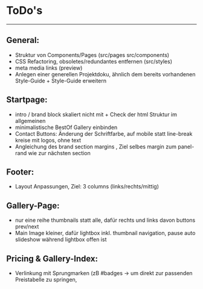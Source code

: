 # ToDo's 
--------------------------------------------------------------------------
## General: 
- Struktur von Components/Pages (src/pages src/components)
- CSS Refactoring, obsoletes/redundantes entfernen (src/styles)
- meta media links (preview)
- Anlegen einer generellen Projektdoku, ähnlich dem bereits vorhandenen Style-Guide + Style-Guide erweitern

## Startpage: 
- intro / brand block skaliert nicht mit + Check der html Struktur im allgemeinen 
- minimalistische BestOf Gallery einbinden
- Contact Buttons: Änderung der Schriftfarbe, auf mobile statt line-break kreise mit logos, ohne text
- Angleichung des brand section margins , Ziel selbes margin zum panel-rand wie zur nächsten section

## Footer: 
- Layout Anpassungen, Ziel: 3 columns (links/rechts/mittig)

## Gallery-Page:
- nur eine reihe thumbnails statt alle, dafür rechts und links davon buttons prev/next
- Main Image kleiner, dafür lightbox inkl. thumbnail navigation, pause auto slideshow während lightbox offen ist

## Pricing & Gallery-Index:
- Verlinkung mit Sprungmarken (zB #badges -> um direkt zur passenden Preistabelle zu springen,